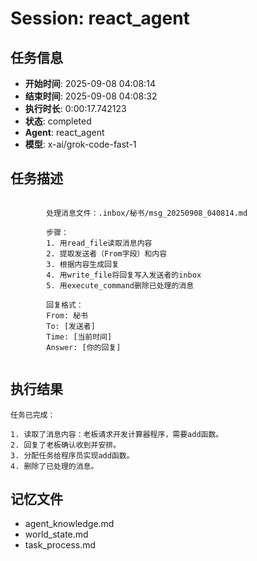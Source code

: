 # Session: react_agent

## 任务信息
- **开始时间**: 2025-09-08 04:08:14
- **结束时间**: 2025-09-08 04:08:32
- **执行时长**: 0:00:17.742123
- **状态**: completed
- **Agent**: react_agent
- **模型**: x-ai/grok-code-fast-1

## 任务描述
```

        处理消息文件：.inbox/秘书/msg_20250908_040814.md
        
        步骤：
        1. 用read_file读取消息内容
        2. 提取发送者（From字段）和内容
        3. 根据内容生成回复
        4. 用write_file将回复写入发送者的inbox
        5. 用execute_command删除已处理的消息
        
        回复格式：
        From: 秘书
        To: [发送者]
        Time: [当前时间]
        Answer: [你的回复]
        
```

## 执行结果
```
任务已完成：

1. 读取了消息内容：老板请求开发计算器程序，需要add函数。
2. 回复了老板确认收到并安排。
3. 分配任务给程序员实现add函数。
4. 删除了已处理的消息。
```

## 记忆文件
- agent_knowledge.md
- world_state.md  
- task_process.md
